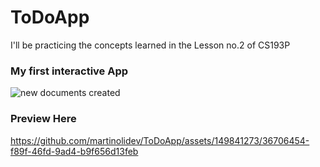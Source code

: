 # ToDoApp
I'll be practicing the concepts learned in the Lesson no.2 of CS193P

### My first interactive App

![new documents created](https://github.com/martinolidev/ToDoApp/assets/149841273/6d8e3b7c-3a17-4238-8366-f6288318e400)


### Preview Here

https://github.com/martinolidev/ToDoApp/assets/149841273/36706454-f89f-46fd-9ad4-b9f656d13feb

